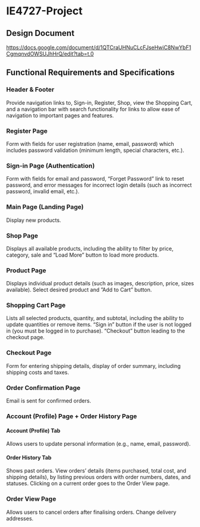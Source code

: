 # IE4727-Project

## Design Document

https://docs.google.com/document/d/1QTCraUHNuCLcFJseHwiC8NwYbF1CgmqnvdOWSUJhHrQ/edit?tab=t.0

## Functional Requirements and Specifications

### Header & Footer
Provide navigation links to, Sign-in, Register, Shop, view the Shopping Cart, and a navigation bar with search functionality for links to allow ease of navigation to important pages and features.

### Register Page
Form with fields for user registration (name, email, password) which includes password validation (minimum length, special characters, etc.).

### Sign-in Page (Authentication)
Form with fields for email and password, “Forget Password” link to reset password, and error messages for incorrect login details (such as incorrect password, invalid email, etc.).

### Main Page (Landing Page)
Display new products.

### Shop Page
Displays all available products, including the ability to filter by price, category, sale and “Load More” button to load more products.

### Product Page
Displays individual product details (such as images, description, price, sizes available).
Select desired product and ”Add to Cart” button.

### Shopping Cart Page
Lists all selected products, quantity, and subtotal, including the ability to update quantities or remove items.
“Sign in” button if the user is not logged in (you must be logged in to purchase).
“Checkout” button leading to the checkout page.

### Checkout Page
Form for entering shipping details, display of order summary, including shipping costs and taxes.

### Order Confirmation Page
Email is sent for confirmed orders.

### Account (Profile) Page + Order History Page
#### Account (Profile) Tab
Allows users to update personal information (e.g., name, email, password).
#### Order History Tab
Shows past orders.
View orders’ details (items purchased, total cost, and shipping details), by listing previous orders with order numbers, dates, and statuses.
Clicking on a current order goes to the Order View page.

### Order View Page
Allows users to cancel orders after finalising orders.
Change delivery addresses.
